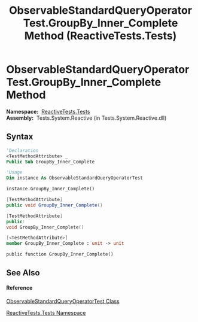 ﻿---
title: ObservableStandardQueryOperatorTest.GroupBy_Inner_Complete Method  (ReactiveTests.Tests)
TOCTitle: GroupBy_Inner_Complete Method
ms:assetid: M:ReactiveTests.Tests.ObservableStandardQueryOperatorTest.GroupBy_Inner_Complete
ms:mtpsurl: https://msdn.microsoft.com/en-us/library/reactivetests.tests.observablestandardqueryoperatortest.groupby_inner_complete(v=VS.103)
ms:contentKeyID: 36619227
ms.date: 06/28/2011
mtps_version: v=VS.103
f1_keywords:
- ReactiveTests.Tests.ObservableStandardQueryOperatorTest.GroupBy_Inner_Complete
dev_langs:
- CSharp
- JScript
- VB
- FSharp
- c++
---

# ObservableStandardQueryOperatorTest.GroupBy\_Inner\_Complete Method

**Namespace:**  [ReactiveTests.Tests](hh289046\(v=vs.103\).md)  
**Assembly:**  Tests.System.Reactive (in Tests.System.Reactive.dll)

## Syntax

``` vb
'Declaration
<TestMethodAttribute> _
Public Sub GroupBy_Inner_Complete
```

``` vb
'Usage
Dim instance As ObservableStandardQueryOperatorTest

instance.GroupBy_Inner_Complete()
```

``` csharp
[TestMethodAttribute]
public void GroupBy_Inner_Complete()
```

``` c++
[TestMethodAttribute]
public:
void GroupBy_Inner_Complete()
```

``` fsharp
[<TestMethodAttribute>]
member GroupBy_Inner_Complete : unit -> unit 
```

``` jscript
public function GroupBy_Inner_Complete()
```

## See Also

#### Reference

[ObservableStandardQueryOperatorTest Class](hh288944\(v=vs.103\).md)

[ReactiveTests.Tests Namespace](hh289046\(v=vs.103\).md)


